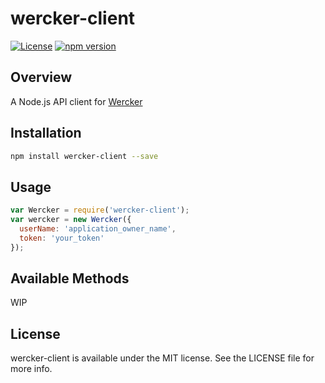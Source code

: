 # wercker-client

[![License](https://img.shields.io/:license-mit-blue.svg)](https://doge.mit-license.org)
[![npm version](https://badge.fury.io/js/wercker-client.svg)](https://badge.fury.io/js/wercker-client)

## Overview

A Node.js API client for [Wercker](http://www.wercker.com/)

## Installation

```bash
npm install wercker-client --save
```

## Usage

```javascript
var Wercker = require('wercker-client');
var wercker = new Wercker({
  userName: 'application_owner_name',
  token: 'your_token'
});
```

## Available Methods

WIP

## License

wercker-client is available under the MIT license. See the LICENSE file for more info.

